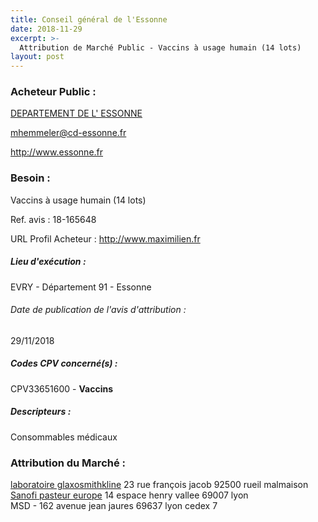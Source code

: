 ```yaml
---
title: Conseil général de l'Essonne
date: 2018-11-29
excerpt: >-
  Attribution de Marché Public - Vaccins à usage humain (14 lots)
layout: post
---
```


### Acheteur Public : 
<a href="/acheteur-33/siren-229102280"> DEPARTEMENT DE L' ESSONNE</a><br/>



mhemmeler@cd-essonne.fr


http://www.essonne.fr
### Besoin :

Vaccins à usage humain (14 lots)

Ref. avis : 18-165648

URL Profil Acheteur : http://www.maximilien.fr

##### Lieu d'exécution :

EVRY - Département 91 - Essonne

###### Date de publication de l'avis d'attribution : 
29/11/2018

##### Codes CPV concerné(s) :
CPV33651600 - **Vaccins** <br/>

##### Descripteurs :
Consommables médicaux <br/>

### Attribution du Marché :
<a href="/entreprise-267/siren-642041362"> laboratoire glaxosmithkline</a>    23 rue françois jacob 92500 rueil malmaison <br/>
<a href="/entreprise-270/siren-821177425"> Sanofi pasteur europe</a>    14 espace henry vallee 69007 lyon <br/>
MSD - 162 avenue jean jaures 69637 lyon cedex 7 <br/>
